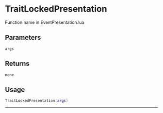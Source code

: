 # TraitLockedPresentation
Function name in EventPresentation.lua
## Parameters
`args`
## Returns
`none`
## Usage
```lua
TraitLockedPresentation(args)
```
---
